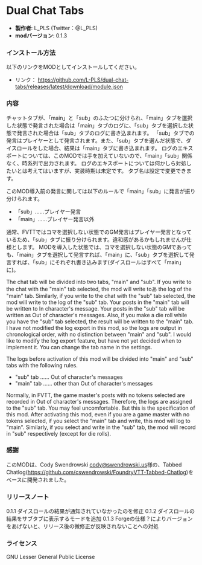 # Dual Chat Tabs

* **製作者**: L_PLS (Twitter：@L_PLS)
* **modバージョン**: 0.1.3

### インストール方法

以下のリンクをMODとしてインストールしてください。

* リンク： https://github.com/L-PLS/dual-chat-tabs/releases/latest/download/module.json

### 内容
チャットタブが、「main」と「sub」のふたつに分けられ、「main」タブを選択した状態で発言された場合は「main」タブのログに、「sub」タブを選択した状態で発言された場合は「sub」タブのログに書き込まれます。
「sub」タブでの発言はプレイヤーとして発言されます。また、「sub」タブを選んだ状態で、ダイスロールをした場合、結果は「main」タブに書き込まれます。
ログのエキスポートについては、このMODでは手を加えていないので、「main」「sub」関係なく、時系列で出力されます。
ログのエキスポートについては何かしら対処したいとは考えてはいますが、実装時期は未定です。
タブ名は設定で変更できます。

このMOD導入前の発言に関しては以下のルールで「main」「sub」に発言が振り分けられます。
* 「sub」……プレイヤー発言
* 「main」……プレイヤー発言以外

通常、FVTTではコマを選択しない状態でのGM発言はプレイヤー発言となっているため、「sub」タブに振り分けられます。違和感があるかもしれませんが仕様とします。
MODを導入した状態では、コマを選択しない状態のGMであっても、「main」タブを選択して発言すれば、「main」に、「sub」タブを選択して発言すれば、「sub」にそれぞれ書き込みます(ダイスロールはすべて「main」に)。


The chat tab will be divided into two tabs, "main" and "sub". If you write to the chat with the "main" tab selected, the mod will write toあ the log of the "main" tab. Similarly, if you write to the chat with the "sub" tab selected, the mod will write to the log of the "sub" tab.
Your posts in the "main" tab will be written to In character's message.
Your posts in the "sub" tab will be written as Out of character's messages. Also, if you make a die roll while you have the "sub" tab selected, the result will be written to the "main" tab.
I have not modified the log export in this mod, so the logs are output in chronological order, with no distinction between "main" and "sub".
I would like to modify the log export feature, but have not yet decided when to implement it.
You can change the tab name in the settings.

The logs before activation of this mod will be divided into "main" and "sub" tabs with the following rules.
* "sub" tab …… Out of character's messages
* "main" tab …… other than Out of character's messages

Normally, in FVTT, the game master's posts with no tokens selected are recorded in Out of character's messages. Therefore, the logs are assigned to the "sub" tab. You may feel uncomfortable. But this is the specification of this mod.
After activating this mod, even if you are a game master with no tokens selected, if you select the "main" tab and write, this mod will log to "main". Similarly, if you select and write in the "sub" tab, the mod will record in "sub" respectively (except for die rolls).

### 感謝
このMODは、Cody Swendrowski <cody@swendrowski.us>様の、Tabbed Chatlog(https://github.com/cswendrowski/FoundryVTT-Tabbed-Chatlog)をベースに開発されました。

### リリースノート
0.1.1 ダイスロールの結果が通知されていなかったのを修正
0.1.2 ダイスロールの結果をサブタブに表示するモードを追加
0.1.3 Forgeの仕様？によりバージョンをあげないと、リリース後の微修正が反映されないことへの対処

### ライセンス
GNU Lesser General Public License
